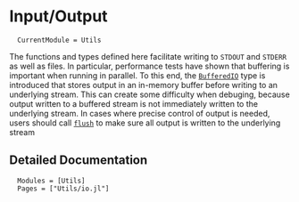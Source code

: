 # Input/Output

```@meta
  CurrentModule = Utils
```


The functions and types defined here facilitate writing to `STDOUT` and
`STDERR` as well as files.
In particular, performance tests have shown that buffering is important
when running in parallel.
To this end, the [`BufferedIO`](@ref) type is introduced that stores output in
an in-memory buffer before writing to an underlying stream.
This can create some difficulty when debuging, because output written to
a buffered stream is not immediately written to the underlying stream.
In cases where precise control of output is needed, users should call
[`flush`](@ref) to make sure all output is written to the underlying stream

## Detailed Documentation

```@autodocs
  Modules = [Utils]
  Pages = ["Utils/io.jl"]
```
